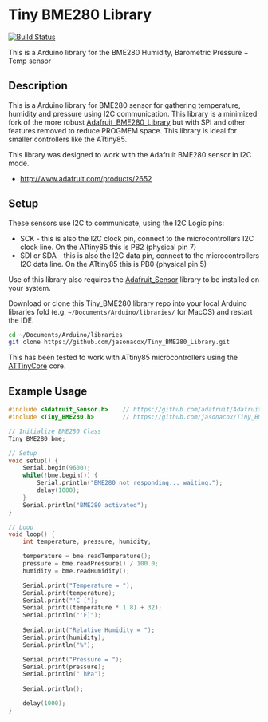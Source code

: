 # Tiny BME280 Library #
[![Build Status](https://travis-ci.org/jasonacox/Tiny_BME280_Library.svg?branch=master)](https://travis-ci.org/jasonacox/Tiny_BME280_Library)

This is a Arduino library for the BME280 Humidity, Barometric Pressure + Temp sensor

## Description
This is a Arduino library for BME280 sensor for gathering temperature, humidity and pressure using I2C communication.  This library is a minimized fork of the more robust [Adafruit_BME280_Library](https://github.com/adafruit/Adafruit_BME280_Library) but with SPI and other features removed to reduce PROGMEM space.  This library is ideal for smaller controllers like the ATtiny85.

This library was designed to work with the Adafruit BME280 sensor in I2C mode.
 * http://www.adafruit.com/products/2652

## Setup
These sensors use I2C to communicate, using the I2C Logic pins:
* SCK - this is also the I2C clock pin, connect to the microcontrollers I2C clock line. On the ATtiny85 this is PB2 (physical pin 7)
* SDI or SDA - this is also the I2C data pin, connect to the microcontrollers I2C data line. On the ATtiny85 this is PB0 (physical pin 5)

Use of this library also requires the [Adafruit_Sensor](https://github.com/adafruit/Adafruit_Sensor) library to be installed on your system.

Download or clone this Tiny_BME280 library repo into your local Arduino libraries fold (e.g. `~/Documents/Arduino/libraries/` for MacOS) and restart the IDE.
```bash
cd ~/Documents/Arduino/libraries
git clone https://github.com/jasonacox/Tiny_BME280_Library.git 
```
This has been tested to work with ATtiny85 microcontrollers using the [ATTinyCore](https://github.com/SpenceKonde/ATTinyCore) core.

## Example Usage
```cpp
#include <Adafruit_Sensor.h>    // https://github.com/adafruit/Adafruit_Sensor
#include <Tiny_BME280.h>        // https://github.com/jasonacox/Tiny_BME280_Library

// Initialize BME280 Class
Tiny_BME280 bme; 

// Setup
void setup() {
    Serial.begin(9600);
    while(!bme.begin()) {
        Serial.println("BME280 not responding... waiting.");
        delay(1000);
    }
    Serial.println("BME280 activated");
}

// Loop
void loop() { 
    int temperature, pressure, humidity;

    temperature = bme.readTemperature();
    pressure = bme.readPressure() / 100.0;
    humidity = bme.readHumidity();

    Serial.print("Temperature = ");
    Serial.print(temperature);
    Serial.print("'C [");
    Serial.print((temperature * 1.8) + 32);
    Serial.println("'F]");
    
    Serial.print("Relative Humidity = ");
    Serial.print(humidity);
    Serial.println("%");

    Serial.print("Pressure = ");
    Serial.print(pressure);
    Serial.println(" hPa");
    
    Serial.println();

    delay(1000);
}
```

